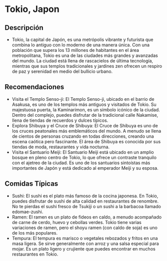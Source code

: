 # Tokio, Japon

## Descripción
- Tokio, la capital de Japón, es una metrópolis vibrante y futurista que combina lo antiguo con lo moderno de una manera única. Con una población que supera los 13 millones de habitantes en el área metropolitana, Tokio es una de las ciudades más grandes y avanzadas del mundo. La ciudad está llena de rascacielos de última tecnología, mientras que sus templos tradicionales y jardines zen ofrecen un respiro de paz y serenidad en medio del bullicio urbano.

## Recomendaciones
- Visita el Templo Senso-ji: El Templo Senso-ji, ubicado en el barrio de Asakusa, es uno de los templos más antiguos y visitados de Tokio. Su majestuosa puerta, la Kaminarimon, es un símbolo icónico de la ciudad. Dentro del complejo, puedes disfrutar de la tradicional calle Nakamise, llena de tiendas de recuerdos y dulces típicos.
- Explora Shibuya y el Cruce de Shibuya: El Cruce de Shibuya es uno de los cruces peatonales más emblemáticos del mundo. A menudo se llena de cientos de personas cruzando en todas direcciones, creando una escena caótica pero fascinante. El área de Shibuya es conocida por sus tiendas de moda, restaurantes y vida nocturna.
- Visita el Santuario Meiji: El Santuario Meiji está ubicado en un amplio bosque en pleno centro de Tokio, lo que ofrece un contraste tranquilo con el ajetreo de la ciudad. Es uno de los santuarios sintoístas más importantes de Japón y está dedicado al emperador Meiji y su esposa.

## Comidas Típicas
- Sushi: El sushi es el plato más famoso de la cocina japonesa. En Tokio, puedes disfrutar de sushi de alta calidad en restaurantes de renombre. No te pierdas el sushi fresco de Tsukiji o un sushi a la barbacoa llamado edomae-zushi.
- Ramen: El ramen es un plato de fideos en caldo, a menudo acompañado de carne de cerdo, huevo y cebollas verdes. Tokio tiene varias variaciones de ramen, pero el shoyu ramen (con caldo de soja) es uno de los más populares.
- Tempura: El tempura es marisco o vegetales rebozados y fritos en una masa ligera. Se sirve generalmente con arroz y una salsa especial para mojar. Es un plato ligero y crujiente que puedes encontrar en muchos restaurantes en Tokio.
